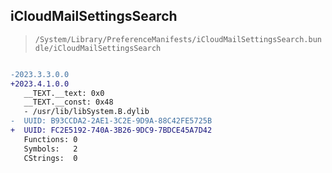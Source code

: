 ## iCloudMailSettingsSearch

> `/System/Library/PreferenceManifests/iCloudMailSettingsSearch.bundle/iCloudMailSettingsSearch`

```diff

-2023.3.3.0.0
+2023.4.1.0.0
   __TEXT.__text: 0x0
   __TEXT.__const: 0x48
   - /usr/lib/libSystem.B.dylib
-  UUID: B93CCDA2-2AE1-3C2E-9D9A-88C42FE5725B
+  UUID: FC2E5192-740A-3B26-9DC9-7BDCE45A7D42
   Functions: 0
   Symbols:   2
   CStrings:  0

```
